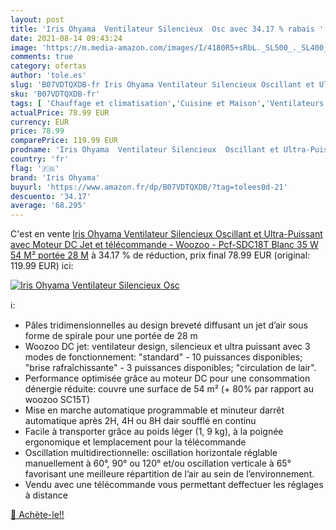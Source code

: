 ```yaml
---
layout: post
title: 'Iris Ohyama  Ventilateur Silencieux  Osc avec 34.17 % rabais '
date: 2021-08-14 09:43:24
image: 'https://m.media-amazon.com/images/I/4180R5+sRbL._SL500_._SL400_.jpg'
comments: true
category: ofertas
author: 'tole.es'
slug: 'B07VDTQXDB-fr Iris Ohyama Ventilateur Silencieux Oscillant et Ultra-...'
sku: 'B07VDTQXDB-fr'
tags: [ 'Chauffage et climatisation','Cuisine et Maison','Ventilateurs','Ventilateurs colonne','iris ohyama', ]
actualPrice: 78.99 EUR
currency: EUR
price: 78.99
comparePrice: 119.99 EUR
prodname: 'Iris Ohyama  Ventilateur Silencieux  Oscillant et Ultra-Puissant avec Moteur DC Jet et télécommande - Woozoo - Pcf-SDC18T  Blanc  35 W  54 M²  portée 28 M'
country: 'fr'
flag: '🇫🇷'
brand: 'Iris Ohyama'
buyurl: 'https://www.amazon.fr/dp/B07VDTQXDB/?tag=tolees0d-21'
descuento: '34.17'
average: '68.295'
---
```


C'est en vente [Iris Ohyama  Ventilateur Silencieux  Oscillant et Ultra-Puissant avec Moteur DC Jet et télécommande - Woozoo - Pcf-SDC18T  Blanc  35 W  54 M²  portée 28 M](https://www.amazon.fr/dp/B07VDTQXDB/?tag=tolees0d-21)  à  34.17 % de réduction, prix final  78.99 EUR (original: 119.99 EUR) ici:

[![Iris Ohyama  Ventilateur Silencieux  Osc](https://m.media-amazon.com/images/I/4180R5+sRbL._SL500_._SL400_.jpg)](https://www.amazon.fr/dp/B07VDTQXDB/?tag=tolees0d-21)

ℹ️:

- Pâles tridimensionnelles au design breveté diffusant un jet d’air sous forme de spirale pour une portée de 28 m
- Woozoo DC jet: ventilateur design, silencieux et ultra puissant avec 3 modes de fonctionnement: "standard" - 10 puissances disponibles; "brise rafraîchissante" - 3 puissances disponibles; "circulation de lair".
- Performance optimisée grâce au moteur DC pour une consommation dénergie réduite: couvre une surface de 54 m² (+ 80% par rapport au woozoo SC15T)
- Mise en marche automatique programmable et minuteur darrêt automatique après 2H, 4H ou 8H dair soufflé en continu
- Facile à transporter grâce au poids léger (1, 9 kg), à la poignée ergonomique et lemplacement pour la télécommande
- Oscillation multidirectionnelle: oscillation horizontale réglable manuellement à 60°, 90° ou 120° et/ou oscillation verticale à 65° favorisant une meilleure répartition de l’air au sein de l’environnement.
- Vendu avec une télécommande vous permettant deffectuer les réglages à distance

[🛒 Achète-le!!](https://www.amazon.fr/dp/B07VDTQXDB/?tag=tolees0d-21)
